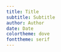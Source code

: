 ```yaml
---
title: Title
subtitle: Subtitle
author: Author
date: Date
colortheme: dove
fonttheme: serif
---
```

